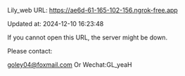 Lily_web URL: https://ae6d-61-165-102-156.ngrok-free.app

Updated at: 2024-12-10 16:23:48

If you cannot open this URL, the server might be down.

Please contact: 

goley04@foxmail.com Or Wechat:GL_yeaH
